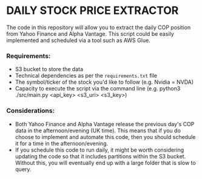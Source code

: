 # DAILY STOCK PRICE EXTRACTOR


The code in this repository will allow you to extract the daily COP position from Yahoo Finance and Alpha Vantage.
This script could be easily implemented and scheduled via a tool such as AWS Glue.


### Requirements:
- S3 bucket to store the data
- Technical dependencies as per the `requirements.txt` file
- The symbol/ticker of the stock you'd like to follow (e.g. Nvidia = NVDA)
- Capacity to execute the script via the command line (e.g. python3 ./src/main.py <ticker> <api_key> <s3_uri> <s3_key>)


### Considerations:
- Both Yahoo Finance and Alpha Vantage release the previous day's COP data in the afternoon/evening (UK time).
This means that if you do choose to implement and automate this code, then you should schedule it for a time in the
afternoon/evening.
- If you schedule this code to run daily, it might be worth considering updating the code so that it includes
partitions within the S3 bucket. Without this, you will eventually end up with a large folder that is slow to query.